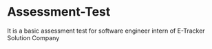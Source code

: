 # Assessment-Test
It is a basic assessment test for software engineer intern of E-Tracker Solution Company
